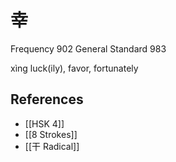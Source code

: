 # 幸
Frequency 902
General Standard 983

xìng
luck(ily), favor, fortunately

## References
- [[HSK 4]]
- [[8 Strokes]]
- [[干 Radical]]